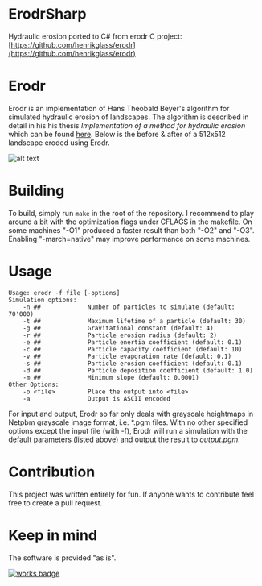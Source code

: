 # ErodrSharp
Hydraulic erosion ported to C# from erodr C project: [https://github.com/henrikglass/erodr](https://github.com/henrikglass/erodr)

# Erodr
Erodr is an implementation of Hans Theobald Beyer's algorithm for simulated hydraulic erosion of landscapes. The algorithm is described in detail in his his thesis *Implementation of a method for hydraulic erosion* which can be found [here](https://www.firespark.de/resources/downloads/implementation%20of%20a%20methode%20for%20hydraulic%20erosion.pdf). Below is the before & after of a 512x512 landscape eroded using Erodr.

![alt text](https://i.gyazo.com/c1b0deb140a5d156bddc0780979f32cd.png)

# Building
To build, simply run `make` in the root of the repository. I recommend to play around a bit with the optimization flags under CFLAGS in the makefile. On some machines "-O1" produced a faster result than both "-O2" and "-O3". Enabling "-march=native" may improve performance on some machines.

# Usage
```
Usage: erodr -f file [-options]
Simulation options:
    -n ##             Number of particles to simulate (default: 70'000)
    -t ##             Maximum lifetime of a particle (default: 30)
    -g ##             Gravitational constant (default: 4)
    -r ##             Particle erosion radius (default: 2)
    -e ##             Particle enertia coefficient (default: 0.1)
    -c ##             Particle capacity coefficient (default: 10)
    -v ##             Particle evaporation rate (default: 0.1)
    -s ##             Particle erosion coefficient (default: 0.1)
    -d ##             Particle deposition coefficient (default: 1.0)
    -m ##             Minimum slope (default: 0.0001)
Other Options:
    -o <file>         Place the output into <file>
    -a                Output is ASCII encoded
```

For input and output, Erodr so far only deals with grayscale heightmaps in Netpbm grayscale image format, i.e. \*.pgm files. With no other specified options except the input file (with -f), Erodr will run a simulation with the default parameters (listed above) and output the result to *output.pgm*.

# Contribution
This project was written entirely for fun. If anyone wants to contribute feel free to create a pull request.

# Keep in mind
The software is provided "as is".

[![works badge](https://cdn.jsdelivr.net/gh/nikku/works-on-my-machine@v0.2.0/badge.svg)](https://github.com/nikku/works-on-my-machine)
